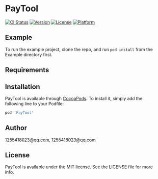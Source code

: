 # PayTool

[![CI Status](https://img.shields.io/travis/1255418023@qq.com/PayTool.svg?style=flat)](https://travis-ci.org/1255418023@qq.com/PayTool)
[![Version](https://img.shields.io/cocoapods/v/PayTool.svg?style=flat)](https://cocoapods.org/pods/PayTool)
[![License](https://img.shields.io/cocoapods/l/PayTool.svg?style=flat)](https://cocoapods.org/pods/PayTool)
[![Platform](https://img.shields.io/cocoapods/p/PayTool.svg?style=flat)](https://cocoapods.org/pods/PayTool)

## Example

To run the example project, clone the repo, and run `pod install` from the Example directory first.

## Requirements

## Installation

PayTool is available through [CocoaPods](https://cocoapods.org). To install
it, simply add the following line to your Podfile:

```ruby
pod 'PayTool'
```

## Author

1255418023@qq.com, 1255418023@qq.com

## License

PayTool is available under the MIT license. See the LICENSE file for more info.
